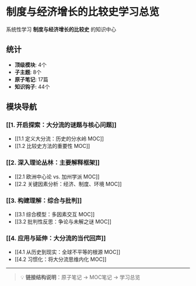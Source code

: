 # 制度与经济增长的比较史学习总览

系统性学习 **制度与经济增长的比较史** 的知识中心

## 统计

- **顶级模块**: 4个
- **子主题**: 8个
- **原子笔记**: 17篇
- **知识钩子**: 44个

## 模块导航

### [[1. 开启探索：大分流的谜题与核心问题]]

- [[1.1 定义大分流：历史的分水岭 MOC]]
- [[1.2 比较史方法的重要性 MOC]]

### [[2. 深入理论丛林：主要解释框架]]

- [[2.1 欧洲中心论 vs. 加州学派 MOC]]
- [[2.2 关键因素分析：经济、制度、环境 MOC]]

### [[3. 构建理解：综合与批判]]

- [[3.1 综合模型：多因素交互 MOC]]
- [[3.2 批判性反思：争论与未解之谜 MOC]]

### [[4. 应用与延伸：大分流的当代回声]]

- [[4.1 从历史到现实：全球不平等的根源 MOC]]
- [[4.2 习惯化：将大分流思维内化 MOC]]

---

> 💡 **链接结构说明**：原子笔记 → MOC笔记 → 学习总览
